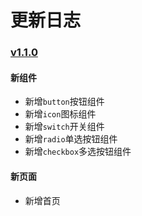 # 更新日志

### [v1.1.0](https://github.com/SFTC/WXD/tree/1.0.0)


#### 新组件

- 新增`button`按钮组件
- 新增`icon`图标组件
- 新增`switch`开关组件
- 新增`radio`单选按钮组件
- 新增`checkbox`多选按钮组件

#### 新页面

- 新增首页
